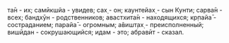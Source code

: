 та̄н - их; самӣкшйа - увидев; сах̣ - он; каунтейах̣ - сын Кунти; сарва̄н - всех; бандхӯн - родственников; авастхита̄н - находящихся; кр̣пайа̄ - состраданием; парайа̄ - огромным; а̄вишт̣ах̣ - преисполненный; вишӣдан - сокрушающийся; идам - это; абравӣт - сказал.